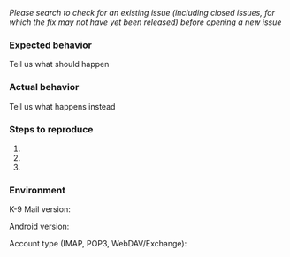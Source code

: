 *Please search to check for an existing issue (including closed issues, for which the fix may not have yet been released) before opening a new issue*

### Expected behavior
Tell us what should happen

### Actual behavior
Tell us what happens instead

### Steps to reproduce
1.
2.
3.

### Environment
K-9 Mail version:

Android version:

Account type (IMAP, POP3, WebDAV/Exchange):
